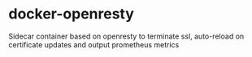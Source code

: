 # docker-openresty
Sidecar container based on openresty to terminate ssl, auto-reload on certificate updates and output prometheus metrics
